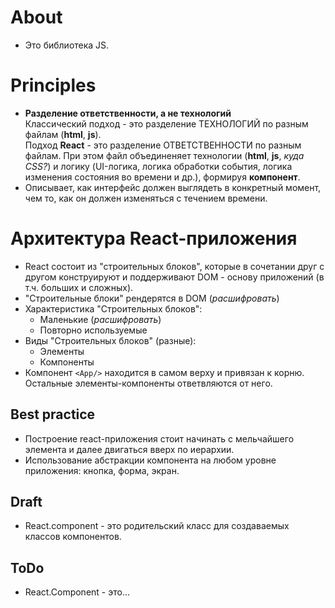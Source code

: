 # About
- Это библиотека JS.

# Principles
- __Разделение ответственности, а не технологий__  
Классический подход - это разделение ТЕХНОЛОГИЙ по разным файлам (__html__, __js__).  
Подход __React__ - это разделение ОТВЕТСТВЕННОСТИ по разным файлам. При этом файл объединеняет технологии (__html__, __js__, _куда CSS?_) и логику (UI-логика, логика обработки события, логика изменения состояния во времени и др.), формируя __компонент__.
- Описывает, как интерфейс должен выглядеть в конкретный момент, чем то, как он должен изменяться с течением времени.

# Архитектура React-приложения
- React состоит из "строительных блоков", которые в сочетании друг с другом конструируют и поддерживают DOM - основу приложений (в т.ч. больших и сложных).
- "Строительные блоки" рендерятся в DOM (_расшифровать_)
- Характеристика "Строительных блоков":
  - Маленькие (_расшифровать_)
  - Повторно используемые
- Виды "Строительных блоков" (разные):
  - Элементы
  - Компоненты
- Компонент `<App/>` находится в самом верху и привязан к корню. Остальные элементы-компоненты ответвляются от него.

## Best practice
- Построение react-приложения стоит начинать с мельчайшего элемента и далее двигаться вверх по иерархии.
- Использование абстракции компонента на любом уровне приложения: кнопка, форма, экран.

## Draft
- React.component - это родительский класс для создаваемых классов компонентов.

## ToDo
- React.Component - это...